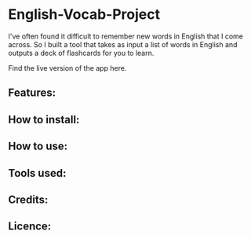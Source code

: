 # English-Vocab-Project
 
I've often found it difficult to remember new words in English that I come across. So I built a tool that takes as input a list of words in English and outputs a deck of flashcards for you to learn.

Find the live version of the app here.

## Features:

## How to install:

## How to use:


## Tools used:

## Credits:

## Licence:
